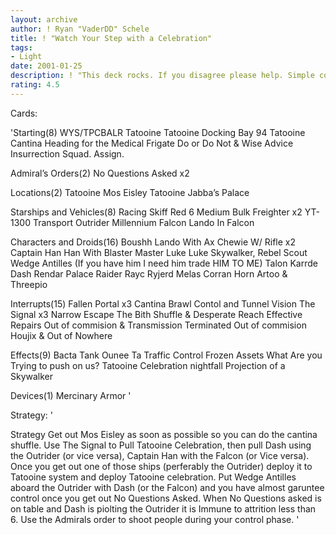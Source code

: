 ```yaml
---
layout: archive
author: ! Ryan "VaderDD" Schele
title: ! "Watch Your Step with a Celebration"
tags:
- Light
date: 2001-01-25
description: ! "This deck rocks. If you disagree please help. Simple common deck, easy to build and really awsome."
rating: 4.5
---
```

Cards: 

'Starting(8)
WYS/TPCBALR
Tatooine
Tatooine Docking Bay 94
Tatooine Cantina
Heading for the Medical Frigate
Do or Do Not & Wise Advice
Insurrection
Squad. Assign.

Admiral’s Orders(2)
No Questions Asked x2

Locations(2)
Tatooine Mos Eisley
Tatooine Jabba’s Palace

Starships and Vehicles(8)
Racing Skiff
Red 6
Medium Bulk Freighter x2
YT-1300 Transport
Outrider
Millennium Falcon
Lando In Falcon

Characters and Droids(16)
Boushh
Lando With Ax
Chewie W/ Rifle x2
Captain Han
Han With Blaster
Master Luke
Luke Skywalker, Rebel Scout
Wedge Antilles (If you have him I need him trade HIM TO ME)
Talon Karrde
Dash Rendar
Palace Raider
Rayc Ryjerd
Melas
Corran Horn
Artoo & Threepio


Interrupts(15)
Fallen Portal x3
Cantina Brawl
Contol and Tunnel Vision
The Signal x3
Narrow Escape
The Bith Shuffle & Desperate Reach
Effective Repairs
Out of commision & Transmission Terminated
Out of commision
Houjix & Out of Nowhere

Effects(9)
Bacta Tank
Ounee Ta
Traffic Control
Frozen Assets
What Are you Trying to push on us?
Tatooine Celebration
nightfall
Projection of a Skywalker

Devices(1)
Mercinary Armor  '

Strategy: '

Strategy
Get out Mos Eisley as soon as possible so you can do the cantina shuffle. Use The Signal to Pull Tatooine Celebration, then pull Dash using the Outrider (or vice versa), Captain Han with the Falcon (or Vice versa). Once you get out one of those ships (perferably the Outrider) deploy it to Tatooine system and deploy Tatooine celebration. Put Wedge Antilles aboard the Outrider with Dash (or the Falcon) and you have almost garuntee control once you get out No Questions Asked. When No Questions asked is on table and Dash is piolting the Outrider it is Immune to attrition less than 6. Use the Admirals order to shoot people during your control phase.
'